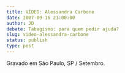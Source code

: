 ```yaml
---
title: VÍDEO: Alessandra Carbone
date: 2007-09-16 21:00:00
author: JD
debate: Tabagismo: para quem pedir ajuda?
slug: video-alessandra-carbone
status: publish 
type: post
---
```



Gravado em São Paulo, SP / Setembro.


